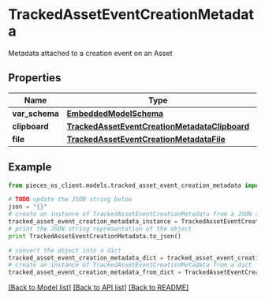 # TrackedAssetEventCreationMetadata

Metadata attached to a creation event on an Asset

## Properties
Name | Type | Description | Notes
------------ | ------------- | ------------- | -------------
**var_schema** | [**EmbeddedModelSchema**](EmbeddedModelSchema.md) |  | [optional] 
**clipboard** | [**TrackedAssetEventCreationMetadataClipboard**](TrackedAssetEventCreationMetadataClipboard.md) |  | [optional] 
**file** | [**TrackedAssetEventCreationMetadataFile**](TrackedAssetEventCreationMetadataFile.md) |  | [optional] 

## Example

```python
from pieces_os_client.models.tracked_asset_event_creation_metadata import TrackedAssetEventCreationMetadata

# TODO update the JSON string below
json = "{}"
# create an instance of TrackedAssetEventCreationMetadata from a JSON string
tracked_asset_event_creation_metadata_instance = TrackedAssetEventCreationMetadata.from_json(json)
# print the JSON string representation of the object
print TrackedAssetEventCreationMetadata.to_json()

# convert the object into a dict
tracked_asset_event_creation_metadata_dict = tracked_asset_event_creation_metadata_instance.to_dict()
# create an instance of TrackedAssetEventCreationMetadata from a dict
tracked_asset_event_creation_metadata_from_dict = TrackedAssetEventCreationMetadata.from_dict(tracked_asset_event_creation_metadata_dict)
```
[[Back to Model list]](../README.md#documentation-for-models) [[Back to API list]](../README.md#documentation-for-api-endpoints) [[Back to README]](../README.md)


